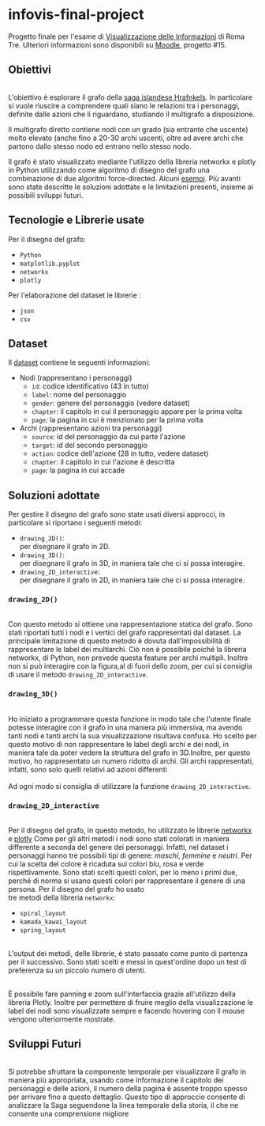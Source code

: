 # infovis-final-project
Progetto finale per l'esame di [Visualizzazione delle Informazioni](http://www.dia.uniroma3.it/~infovis/) di Roma Tre. Ulteriori informazioni sono disponibili su [Moodle](https://ingegneria.el.uniroma3.it/mod/page/view.php?id=16780), progetto #15.


## Obiettivi
<br/>L'obiettivo è esplorare il grafo della [saga islandese Hrafnkels](https://en.wikipedia.org/wiki/Hrafnkels_saga). In particolare si vuole riuscire a comprendere quali siano le relazioni tra i personaggi, definite dalle azioni che li riguardano, studiando il multigrafo a disposizione. 

Il multigrafo diretto contiene nodi con un grado (sia entrante che uscente) molto elevato (anche fino a 20-30 archi uscenti, oltre ad avere archi che partono dallo stesso nodo ed entrano nello stesso nodo.

Il grafo è stato visualizzato mediante l'utilizzo della libreria networkx e plotly in Python utilizzando come algoritmo di disegno del grafo una combinazione di due algoritmi force-directed. Alcuni [esempi](https://plotly.com/python/network-graphs/). Più avanti sono state descritte le soluzioni adottate e le limitazioni presenti, insieme ai possibili sviluppi futuri.<br/>


## Tecnologie e Librerie usate
Per il disegno del grafo:
- `Python`
- `matplotlib.pyplot`
- `networkx`
- `plotly`

Per l'elaborazione del dataset le librerie  :
- `json`
- `csv`


## Dataset
Il [dataset](https://github.com/Ennio28/graph_drawing/blob/master/hrafnkel_saga_network.xlsx) contiene le seguenti informazioni:

- Nodi (rappresentano i personaggi)
    - ```id```: codice identificativo (43 in tutto)
    - ```label```: nome del personaggio
    - ```gender```: genere del personaggio (vedere dataset)
    - ```chapter```: il capitolo in cui il personaggio appare per la prima volta
    - ```page```: la pagina in cui è menzionato per la prima volta
- Archi (rappresentano azioni tra personaggi)
    - ```source```: id del personaggio da cui parte l'azione
    - ```target```: id del secondo personaggio
    - ```action```: codice dell'azione (28 in tutto, vedere dataset)
    - ```chapter```: il capitolo in cui l'azione è descritta
    - ```page```: la pagina in cui accade


## Soluzioni adottate

Per gestire il disegno del grafo sono state usati diversi approcci, in particolare si riportano i seguenti metodi:
- ```drawing_2D()```:  <br/>per disegnare il grafo in 2D. <br/>
- ```drawing_3D()```:  <br/>per disegnare il grafo in 3D, in maniera tale che ci si possa interagire. <br/>
- ```drawing_2D_interactive```:  <br/>per disegnare il grafo in 2D, in maniera tale che ci si possa interagire. <br/>

### ```drawing_2D()```
 <br/>Con questo metodo si ottiene una rappresentazione statica del grafo. Sono stati riportati tutti i nodi e i vertici del grafo rappresentati dal dataset. La principale limitazione di questo metodo 
è dovuta dall'impossibilità di rappresentare le label dei multiarchi. Ciò non è possibile poiché la libreria networkx, di Python, non prevede questa feature per archi multipli.
Inoltre non si può interagire con la figura,al di fuori dello zoom, per cui si consiglia di usare il metodo ```drawing_2D_interactive```. <br/>

### ```drawing_3D()```
 <br/>Ho iniziato a programmare questa funzione in modo tale che l'utente finale potesse interagire con il grafo in una maniera più immersiva, ma avendo tanti nodi e tanti archi la sua visualizzazione risultava confusa. 
Ho scelto per questo motivo di non rappresentare le label degli archi e dei nodi, in maniera tale da poter vedere la struttura del grafo in 3D.Inoltre,
 per questo motivo, ho rappresentato un numero ridotto di archi. Gli archi rappresentati, infatti, sono solo quelli relativi ad azioni differenti<br/>
 <br/>Ad ogni modo si consiglia di utilizzare la funzione  ```drawing_2D_interactive```. <br/>



### ```drawing_2D_interactive```
<br/>Per il disegno del grafo, in questo metodo, ho utilizzato le librerie [networkx](https://networkx.org/documentation/stable/reference/drawing.html) e [plotly](https://plotly.com/python-api-reference/) 
Come per gli altri metodi i nodi sono stati colorati in maniera differente a seconda del genere dei personaggi. Infatti, nel dataset i personaggi hanno tre possibili tipi di genere: _maschi_, _femmine_ e _neutri_. Per cui la scelta 
del colore è ricaduta sui colori blu, rosa e verde rispettivamente. Sono stati scelti questi colori, per lo meno i primi due, perché di norma si usano questi colori per rappresentare il genere di una persona. Per il disegno del grafo ho usato<br/>
tre metodi della libreria `networkx`:<br/>

- `spiral_layout`
- `kamada_kawai_layout`
- `spring_layout`


<br/>L'output dei metodi, delle librerie, è stato passato come punto di partenza per il successivo. Sono stati scelti e messi in quest'ordine dopo un test di preferenza su un piccolo numero di utenti.<br/>

<br/>È possibile fare panning e zoom sull'interfaccia grazie all'utilizzo della libreria Plotly. Inoltre per permettere di fruire meglio della visualizzazione le label dei nodi sono visualizzate sempre
e facendo hovering con il mouse vengono ulteriormente mostrate.
<br/>

## Sviluppi Futuri
<br/>Si potrebbe sfruttare la componente temporale per visualizzare il grafo in maniera più appropriata, usando come informazione il capitolo dei personaggi e delle azioni, il numero della pagina è assente troppo spesso per arrivare fino a questo dettaglio. Questo tipo di approccio consente di analizzare la Saga seguendone la linea temporale della storia, il che ne consente una comprensione migliore


